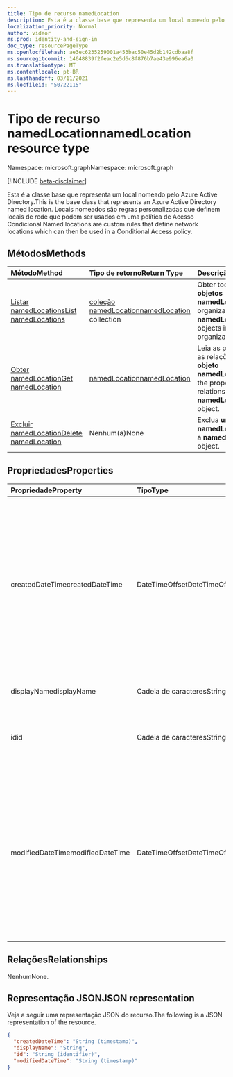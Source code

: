 ```yaml
---
title: Tipo de recurso namedLocation
description: Esta é a classe base que representa um local nomeado pelo Azure Active Directory. Locais nomeados são regras personalizadas que definem locais de rede que podem ser usados em uma política de Acesso Condicional.
localization_priority: Normal
author: videor
ms.prod: identity-and-sign-in
doc_type: resourcePageType
ms.openlocfilehash: ae3ec6235259001a453bac50e45d2b142cdbaa8f
ms.sourcegitcommit: 14648839f2feac2e5d6c8f876b7ae43e996ea6a0
ms.translationtype: MT
ms.contentlocale: pt-BR
ms.lasthandoff: 03/11/2021
ms.locfileid: "50722115"
---
```

# <a name="namedlocation-resource-type"></a><span data-ttu-id="e0793-104">Tipo de recurso namedLocation</span><span class="sxs-lookup"><span data-stu-id="e0793-104">namedLocation resource type</span></span>

<span data-ttu-id="e0793-105">Namespace: microsoft.graph</span><span class="sxs-lookup"><span data-stu-id="e0793-105">Namespace: microsoft.graph</span></span>

[!INCLUDE [beta-disclaimer](../../includes/beta-disclaimer.md)]

<span data-ttu-id="e0793-106">Esta é a classe base que representa um local nomeado pelo Azure Active Directory.</span><span class="sxs-lookup"><span data-stu-id="e0793-106">This is the base class that represents an Azure Active Directory named location.</span></span> <span data-ttu-id="e0793-107">Locais nomeados são regras personalizadas que definem locais de rede que podem ser usados em uma política de Acesso Condicional.</span><span class="sxs-lookup"><span data-stu-id="e0793-107">Named locations are custom rules that define network locations which can then be used in a Conditional Access policy.</span></span>

## <a name="methods"></a><span data-ttu-id="e0793-108">Métodos</span><span class="sxs-lookup"><span data-stu-id="e0793-108">Methods</span></span>

| <span data-ttu-id="e0793-109">Método</span><span class="sxs-lookup"><span data-stu-id="e0793-109">Method</span></span>       | <span data-ttu-id="e0793-110">Tipo de retorno</span><span class="sxs-lookup"><span data-stu-id="e0793-110">Return Type</span></span> | <span data-ttu-id="e0793-111">Descrição</span><span class="sxs-lookup"><span data-stu-id="e0793-111">Description</span></span> |
|:-------------|:------------|:------------|
| [<span data-ttu-id="e0793-112">Listar namedLocations</span><span class="sxs-lookup"><span data-stu-id="e0793-112">List namedLocations</span></span>](../api/conditionalaccessroot-list-namedlocations.md) | <span data-ttu-id="e0793-113">[coleção namedLocation](namedLocation.md)</span><span class="sxs-lookup"><span data-stu-id="e0793-113">[namedLocation](namedLocation.md) collection</span></span> | <span data-ttu-id="e0793-114">Obter todos os **objetos namedLocation** na organização.</span><span class="sxs-lookup"><span data-stu-id="e0793-114">Get all the **namedLocation** objects in the organization.</span></span> |
| [<span data-ttu-id="e0793-115">Obter namedLocation</span><span class="sxs-lookup"><span data-stu-id="e0793-115">Get namedLocation</span></span>](../api/namedlocation-get.md) | [<span data-ttu-id="e0793-116">namedLocation</span><span class="sxs-lookup"><span data-stu-id="e0793-116">namedLocation</span></span>](namedlocation.md) | <span data-ttu-id="e0793-117">Leia as propriedades e as relações de um **objeto namedLocation.**</span><span class="sxs-lookup"><span data-stu-id="e0793-117">Read the properties and relationships of a **namedLocation** object.</span></span> |
| [<span data-ttu-id="e0793-118">Excluir namedLocation</span><span class="sxs-lookup"><span data-stu-id="e0793-118">Delete namedLocation</span></span>](../api/namedlocation-delete.md) | <span data-ttu-id="e0793-119">Nenhum(a)</span><span class="sxs-lookup"><span data-stu-id="e0793-119">None</span></span> | <span data-ttu-id="e0793-120">Exclua **um objeto namedLocation.**</span><span class="sxs-lookup"><span data-stu-id="e0793-120">Delete a **namedLocation** object.</span></span> |

## <a name="properties"></a><span data-ttu-id="e0793-121">Propriedades</span><span class="sxs-lookup"><span data-stu-id="e0793-121">Properties</span></span>

| <span data-ttu-id="e0793-122">Propriedade</span><span class="sxs-lookup"><span data-stu-id="e0793-122">Property</span></span>     | <span data-ttu-id="e0793-123">Tipo</span><span class="sxs-lookup"><span data-stu-id="e0793-123">Type</span></span>        | <span data-ttu-id="e0793-124">Descrição</span><span class="sxs-lookup"><span data-stu-id="e0793-124">Description</span></span> |
|:-------------|:------------|:------------|
|<span data-ttu-id="e0793-125">createdDateTime</span><span class="sxs-lookup"><span data-stu-id="e0793-125">createdDateTime</span></span>|<span data-ttu-id="e0793-126">DateTimeOffset</span><span class="sxs-lookup"><span data-stu-id="e0793-126">DateTimeOffset</span></span>|<span data-ttu-id="e0793-127">O tipo Timestamp representa a data e a hora de criação do local usando o formato ISO 8601 e está sempre em horário UTC.</span><span class="sxs-lookup"><span data-stu-id="e0793-127">The Timestamp type represents creation date and time of the location using ISO 8601 format and is always in UTC time.</span></span> <span data-ttu-id="e0793-128">Por exemplo, meia-noite UTC em 1 de janeiro de 2014 é `2014-01-01T00:00:00Z`.</span><span class="sxs-lookup"><span data-stu-id="e0793-128">For example, midnight UTC on Jan 1, 2014 is `2014-01-01T00:00:00Z`.</span></span> <span data-ttu-id="e0793-129">Somente leitura.</span><span class="sxs-lookup"><span data-stu-id="e0793-129">Read-only.</span></span>|
|<span data-ttu-id="e0793-130">displayName</span><span class="sxs-lookup"><span data-stu-id="e0793-130">displayName</span></span>|<span data-ttu-id="e0793-131">Cadeia de caracteres</span><span class="sxs-lookup"><span data-stu-id="e0793-131">String</span></span>|<span data-ttu-id="e0793-132">Nome acessível para humanos do local.</span><span class="sxs-lookup"><span data-stu-id="e0793-132">Human-readable name of the location.</span></span>|
|<span data-ttu-id="e0793-133">id</span><span class="sxs-lookup"><span data-stu-id="e0793-133">id</span></span>|<span data-ttu-id="e0793-134">Cadeia de caracteres</span><span class="sxs-lookup"><span data-stu-id="e0793-134">String</span></span>|<span data-ttu-id="e0793-135">Identificador de um objeto namedLocation.</span><span class="sxs-lookup"><span data-stu-id="e0793-135">Identifier of a namedLocation object.</span></span> <span data-ttu-id="e0793-136">Somente leitura.</span><span class="sxs-lookup"><span data-stu-id="e0793-136">Read-only.</span></span>|
|<span data-ttu-id="e0793-137">modifiedDateTime</span><span class="sxs-lookup"><span data-stu-id="e0793-137">modifiedDateTime</span></span>|<span data-ttu-id="e0793-138">DateTimeOffset</span><span class="sxs-lookup"><span data-stu-id="e0793-138">DateTimeOffset</span></span>|<span data-ttu-id="e0793-139">O tipo Timestamp representa a última data e hora modificadas do local usando o formato ISO 8601 e está sempre em horário UTC.</span><span class="sxs-lookup"><span data-stu-id="e0793-139">The Timestamp type represents last modified date and time of the location using ISO 8601 format and is always in UTC time.</span></span> <span data-ttu-id="e0793-140">Por exemplo, meia-noite UTC em 1 de janeiro de 2014 é `2014-01-01T00:00:00Z`.</span><span class="sxs-lookup"><span data-stu-id="e0793-140">For example, midnight UTC on Jan 1, 2014 is `2014-01-01T00:00:00Z`.</span></span> <span data-ttu-id="e0793-141">Somente leitura.</span><span class="sxs-lookup"><span data-stu-id="e0793-141">Read-only.</span></span>|

## <a name="relationships"></a><span data-ttu-id="e0793-142">Relações</span><span class="sxs-lookup"><span data-stu-id="e0793-142">Relationships</span></span>

<span data-ttu-id="e0793-143">Nenhum</span><span class="sxs-lookup"><span data-stu-id="e0793-143">None.</span></span>

## <a name="json-representation"></a><span data-ttu-id="e0793-144">Representação JSON</span><span class="sxs-lookup"><span data-stu-id="e0793-144">JSON representation</span></span>

<span data-ttu-id="e0793-145">Veja a seguir uma representação JSON do recurso.</span><span class="sxs-lookup"><span data-stu-id="e0793-145">The following is a JSON representation of the resource.</span></span>

<!-- {
  "blockType": "resource",
  "optionalProperties": [

  ],
  "@odata.type": "microsoft.graph.namedLocation",
  "keyProperty": "id"
}-->

```json
{
  "createdDateTime": "String (timestamp)",
  "displayName": "String",
  "id": "String (identifier)",
  "modifiedDateTime": "String (timestamp)"
}
```

<!-- uuid: 16cd6b66-4b1a-43a1-adaf-3a886856ed98
2019-02-04 14:57:30 UTC -->
<!-- {
  "type": "#page.annotation",
  "description": "namedLocation resource",
  "keywords": "",
  "section": "documentation",
  "tocPath": ""
}-->


